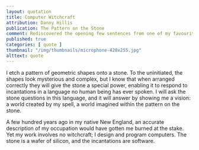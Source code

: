 ```yaml
---
layout: quotation
title: Computer Witchcraft
attribution: Danny Hillis
publication: The Pattern on the Stone
comment: Rediscovered the opening few sentences from one of my favourite books
published: true
categories: [ quote ]
thumbnail: "/img/thumbnails/microphone-420x255.jpg"
alttext: quote
---
```


I etch a pattern of geometric shapes onto a stone. To the uninitiated, the shapes look 
mysterious and complex, but I know that when arranged correctly they will give the stone a 
special power, enabling it to respond to incantations in a language no human being has ever spoken.
I will ask the stone questions in this language, and it will answer by showing me a vision: a world 
created by my spell, a world imagined within the pattern on the stone.

A few hundred years ago in my native New England, an accurate description of my occupation would
have gotten me burned at the stake. Yet my work involves no witchcraft; I design and program computers. 
The stone is a wafer of silicon, and the incantations are software.
